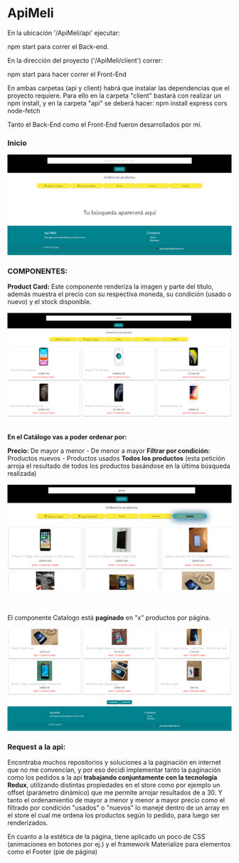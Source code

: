 # ApiMeli

En la ubicación '/ApiMeli/api' ejecutar:

npm start
para correr el Back-end.

En la dirección del proyecto ('/ApiMeli/client') correr:

npm start
para hacer correr el Front-End

En ambas carpetas (api y client) habrá que instalar las dependencias que el proyecto requiere. Para ello en la carpeta "client" bastará con realizar un npm install, y en la carpeta "api" se deberá hacer: npm install express cors node-fetch 

Tanto el Back-End como el Front-End fueron desarrollados por mí.

<h3>Inicio</h3>
<img src= "https://raw.githubusercontent.com/JairoPonti/ApiMeli/screenShots/client/src/Images/Image1.png"/>
</br>

<h3>COMPONENTES:</h3>

<strong>Product Card:</strong> Este componente renderiza la imagen y parte del título, además muestra el precio con su respectiva moneda, su condición (usado o nuevo) y el stock disponible.
</br>
</br>
<img src= "https://raw.githubusercontent.com/JairoPonti/ApiMeli/screenShots/client/src/Images/Image2.png"/>
</br>
</br>
</br>
<strong>En el Catálogo vas a poder ordenar por:</strong>

<strong>Precio:</strong> De mayor a menor - De menor a mayor 
<strong>Filtrar por condición:</strong> Productos nuevos - Productos usados 
<strong>Todos los productos</strong> (esta petición arroja el resultado de todos los productos basándose en la última búsqueda realizada)
</br>
</br>
<img src= "https://raw.githubusercontent.com/JairoPonti/ApiMeli/screenShots/client/src/Images/Image5.png"/>
</br>
</br>
</br>
</br>
El componente Catalogo está <strong>paginado</strong> en "x" productos por página.
</br>
</br>
<img src= "https://raw.githubusercontent.com/JairoPonti/ApiMeli/screenShots/client/src/Images/Image3.png"/>

<h3>Request a la api:</h3>

Encontraba muchos repositorios y soluciones a la paginación en internet que no me convencían, y por eso decidí implementar tanto la paginación como los pedidos a la api <strong>trabajando conjuntamente con la tecnología Redux</strong>, utilizando distintas propiedades en el store como por ejemplo un offset (parámetro dinámico) que me permite arrojar resultados de a 30. Y tanto el ordenamientio de mayor a menor y menor a mayor precio como el filtrado por condición "usados" o "nuevos" lo manejé dentro de un array en el store el cual me ordena los productos según lo pedido, para luego ser renderizados.

En cuanto a la estética de la página, tiene aplicado un poco de CSS (animaciones en botones por ej.) y el framework Materialize para elementos como el Footer (pie de página)
